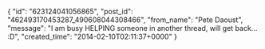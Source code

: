  {
   "id": "623124041056865",
   "post_id": "462493170453287_490608044308466",
   "from_name": "Pete Daoust",
   "message": "I am busy HELPING someone in another thread, will get back... :D",
   "created_time": "2014-02-10T02:11:37+0000"
 }
